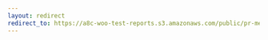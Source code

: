 ```yaml
---
layout: redirect
redirect_to: https://a8c-woo-test-reports.s3.amazonaws.com/public/pr-merge/39747/api/index.html
---
```

